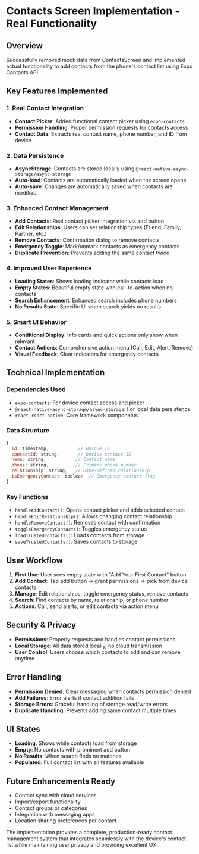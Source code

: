 # Contacts Screen Implementation - Real Functionality

## Overview
Successfully removed mock data from ContactsScreen and implemented actual functionality to add contacts from the phone's contact list using Expo Contacts API.

## Key Features Implemented

### 1. **Real Contact Integration**
- **Contact Picker**: Added functional contact picker using `expo-contacts`
- **Permission Handling**: Proper permission requests for contacts access
- **Contact Data**: Extracts real contact name, phone number, and ID from device

### 2. **Data Persistence**
- **AsyncStorage**: Contacts are stored locally using `@react-native-async-storage/async-storage`
- **Auto-load**: Contacts are automatically loaded when the screen opens
- **Auto-save**: Changes are automatically saved when contacts are modified

### 3. **Enhanced Contact Management**
- **Add Contacts**: Real contact picker integration via add button
- **Edit Relationships**: Users can set relationship types (Friend, Family, Partner, etc.)
- **Remove Contacts**: Confirmation dialog to remove contacts
- **Emergency Toggle**: Mark/unmark contacts as emergency contacts
- **Duplicate Prevention**: Prevents adding the same contact twice

### 4. **Improved User Experience**
- **Loading States**: Shows loading indicator while contacts load
- **Empty States**: Beautiful empty state with call-to-action when no contacts
- **Search Enhancement**: Enhanced search includes phone numbers
- **No Results State**: Specific UI when search yields no results

### 5. **Smart UI Behavior**
- **Conditional Display**: Info cards and quick actions only show when relevant
- **Contact Actions**: Comprehensive action menu (Call, Edit, Alert, Remove)
- **Visual Feedback**: Clear indicators for emergency contacts

## Technical Implementation

### Dependencies Used
- `expo-contacts`: For device contact access and picker
- `@react-native-async-storage/async-storage`: For local data persistence
- `react`, `react-native`: Core framework components

### Data Structure
```javascript
{
  id: timestamp,           // Unique ID
  contactId: string,       // Device contact ID
  name: string,           // Contact name
  phone: string,          // Primary phone number
  relationship: string,   // User-defined relationship
  isEmergencyContact: boolean  // Emergency contact flag
}
```

### Key Functions
- `handleAddContact()`: Opens contact picker and adds selected contact
- `handleEditRelationship()`: Allows changing contact relationship
- `handleRemoveContact()`: Removes contact with confirmation
- `toggleEmergencyContact()`: Toggles emergency status
- `loadTrustedContacts()`: Loads contacts from storage
- `saveTrustedContacts()`: Saves contacts to storage

## User Workflow

1. **First Use**: User sees empty state with "Add Your First Contact" button
2. **Add Contact**: Tap add button → grant permissions → pick from device contacts
3. **Manage**: Edit relationships, toggle emergency status, remove contacts
4. **Search**: Find contacts by name, relationship, or phone number
5. **Actions**: Call, send alerts, or edit contacts via action menu

## Security & Privacy
- **Permissions**: Properly requests and handles contact permissions
- **Local Storage**: All data stored locally, no cloud transmission
- **User Control**: Users choose which contacts to add and can remove anytime

## Error Handling
- **Permission Denied**: Clear messaging when contacts permission denied
- **Add Failures**: Error alerts if contact addition fails
- **Storage Errors**: Graceful handling of storage read/write errors
- **Duplicate Handling**: Prevents adding same contact multiple times

## UI States
- **Loading**: Shows while contacts load from storage
- **Empty**: No contacts with prominent add button
- **No Results**: When search finds no matches
- **Populated**: Full contact list with all features available

## Future Enhancements Ready
- Contact sync with cloud services
- Import/export functionality
- Contact groups or categories
- Integration with messaging apps
- Location sharing preferences per contact

The implementation provides a complete, production-ready contact management system that integrates seamlessly with the device's contact list while maintaining user privacy and providing excellent UX.
